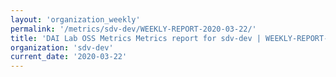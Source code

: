 ```yaml
---
layout: 'organization_weekly'
permalink: '/metrics/sdv-dev/WEEKLY-REPORT-2020-03-22/'
title: 'DAI Lab OSS Metrics Metrics report for sdv-dev | WEEKLY-REPORT-2020-03-22'
organization: 'sdv-dev'
current_date: '2020-03-22'
---
```

